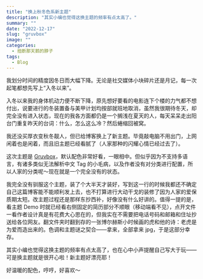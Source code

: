 ```yaml
---
title: "换上秋冬色系新主题"
description: "其实小编也觉得这换主题的频率有点太高了。"
summary: ""
date: "2022-12-17"
slug: "gruvbox"
image: ""
categories:
  - 扭断那天鹅的脖子
tags:
  - Blog
---
```


我划分时间的精度因冬日而大幅下降。无论是社交媒体小块碎片还是月记，每一次起笔都想先写上“入冬以来”。

入冬以来我的身体机动力便不断下降，原先想好要看的电影连下个楼的力气都不想付出，说要进行的冬装置备与美甲计划均按部就班地取消，虽然我很期待冬天，却完全没有进入状态，现在的我各方面都仍是一个搁浅在夏天的人，每天呆呆走出阳台门重复昨天的台词：什么，怎么这么冷？然后蜷缩回被窝。

我还没买厚衣变秋冬靓人，但已给博客换上了新主题。毕竟敲电脑不用出门，上网闲着也是闲着，而且旧主题已经看腻了（人家那种的闪耀心情已经过去了）。

这次主题是 [Gruvbox](https://github.com/schnerring/hugo-theme-gruvbox)，默认配色非常好看，一眼相中。但似乎因为不支持多语言，有诸多类似无法解析中文 Tag 的小毛病，以及作者没有对分类进行配置，所以人家的分类呢～现在就是一个完全没有的状态。

我完全没有驯服这个主题，装了个大半天才装好，写到这一行的时候我都还不确定自己这篇博客能不能顺利发上去，也不打算进行大动干戈的装修了因为人家的爱保质期太短。改主题过程还是那样东抄西补，好像没有什么好讲的。值得一提的是，看主题 Demo 时就已经看右侧固定的简历部分不顺眼（移动端看不见），点开文件一看作者设计真是有花费大心思在的，但我实在不需要把电话号码和邮箱和住址抄送给各位网友。翻文件夹时翻到存的一张博尔赫斯小时候画的虎和他的诗：老虎是为爱而造出来的。色调和主题谜之契合——拿来，全部拿来 jpg，于是这部分幸存。

其实小编也觉得这换主题的频率有点太高了，也在心中小声提醒自己写大于玩——可是换主题就是很开心啦！新主题好漂亮耶！

好温暖的配色，哼哼，好喜欢～

